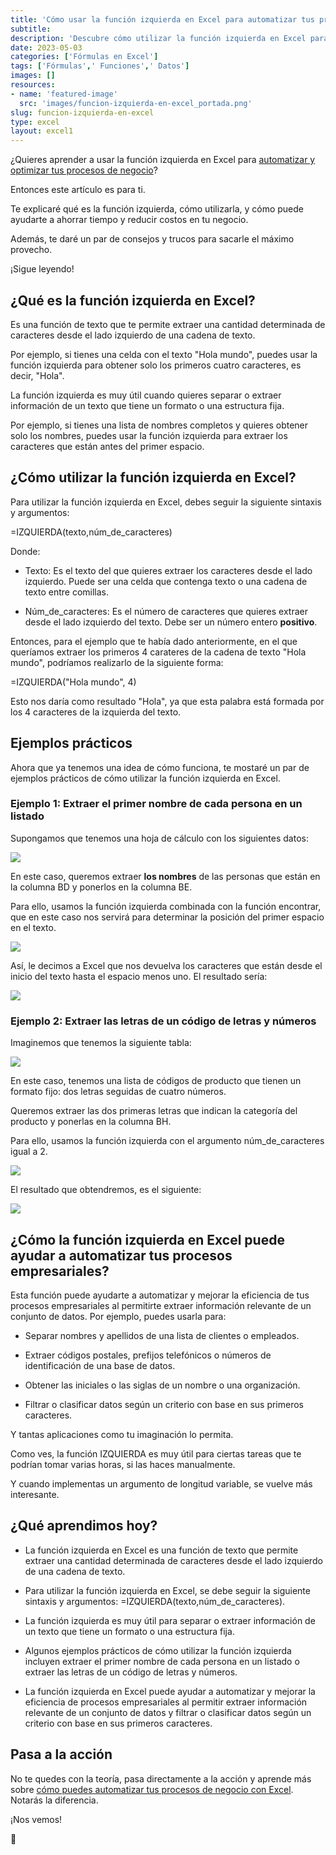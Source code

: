 ```yaml
---
title: 'Cómo usar la función izquierda en Excel para automatizar tus procesos de negocio'
subtitle: 
description: 'Descubre cómo utilizar la función izquierda en Excel para automatizar y mejorar la eficiencia de tus procesos de negocio.'
date: 2023-05-03
categories: ['Fórmulas en Excel']
tags: ['Fórmulas',' Funciones',' Datos']
images: []
resources: 
- name: 'featured-image'
  src: 'images/funcion-izquierda-en-excel_portada.png'
slug: funcion-izquierda-en-excel
type: excel
layout: excel1
---
```


¿Quieres aprender a usar la función izquierda en Excel para [automatizar y optimizar tus procesos de negocio](https://raymundoycaza.com/automatizacion-productividad-con-excel/9614/)?

Entonces este artículo es para ti.

Te explicaré qué es la función izquierda, cómo utilizarla, y cómo puede ayudarte a ahorrar tiempo y reducir costos en tu negocio.

Además, te daré un par de consejos y trucos para sacarle el máximo provecho.

¡Sigue leyendo!

## ¿Qué es la función izquierda en Excel?

Es una función de texto que te permite extraer una cantidad determinada de caracteres desde el lado izquierdo de una cadena de texto.

Por ejemplo, si tienes una celda con el texto "Hola mundo", puedes usar la función izquierda para obtener solo los primeros cuatro caracteres, es decir, "Hola".

La función izquierda es muy útil cuando quieres separar o extraer información de un texto que tiene un formato o una estructura fija.

Por ejemplo, si tienes una lista de nombres completos y quieres obtener solo los nombres, puedes usar la función izquierda para extraer los caracteres que están antes del primer espacio.

## ¿Cómo utilizar la función izquierda en Excel?

Para utilizar la función izquierda en Excel, debes seguir la siguiente sintaxis y argumentos:

\=IZQUIERDA(texto,núm\_de\_caracteres)

Donde:

- Texto: Es el texto del que quieres extraer los caracteres desde el lado izquierdo. Puede ser una celda que contenga texto o una cadena de texto entre comillas.

- Núm\_de\_caracteres: Es el número de caracteres que quieres extraer desde el lado izquierdo del texto. Debe ser un número entero **positivo**.

Entonces, para el ejemplo que te había dado anteriormente, en el que queríamos extraer los primeros 4 carateres de la cadena de texto "Hola mundo", podríamos realizarlo de la siguiente forma:

\=IZQUIERDA("Hola mundo", 4)

Esto nos daría como resultado "Hola", ya que esta palabra está formada por los 4 caracteres de la izquierda del texto.

## Ejemplos prácticos

Ahora que ya tenemos una idea de cómo funciona, te mostaré un par de ejemplos prácticos de cómo utilizar la función izquierda en Excel.

### Ejemplo 1: Extraer el primer nombre de cada persona en un listado

Supongamos que tenemos una hoja de cálculo con los siguientes datos:

![](images/image-57.png)

En este caso, queremos extraer **los nombres** de las personas que están en la columna BD y ponerlos en la columna BE.

Para ello, usamos la función izquierda combinada con la función encontrar, que en este caso nos servirá para determinar la posición del primer espacio en el texto.

![](images/image-58.png)

Así, le decimos a Excel que nos devuelva los caracteres que están desde el inicio del texto hasta el espacio menos uno. El resultado sería:

![](images/image-59.png)

### Ejemplo 2: Extraer las letras de un código de letras y números

Imaginemos que tenemos la siguiente tabla:

![](images/image-60.png)

En este caso, tenemos una lista de códigos de producto que tienen un formato fijo: dos letras seguidas de cuatro números.

Queremos extraer las dos primeras letras que indican la categoría del producto y ponerlas en la columna BH.

Para ello, usamos la función izquierda con el argumento núm\_de\_caracteres igual a 2.

![](images/image-61.png)

El resultado que obtendremos, es el siguiente:

![](images/image-62.png)

## ¿Cómo la función izquierda en Excel puede ayudar a automatizar tus procesos empresariales?

Esta función puede ayudarte a automatizar y mejorar la eficiencia de tus procesos empresariales al permitirte extraer información relevante de un conjunto de datos. Por ejemplo, puedes usarla para:

- Separar nombres y apellidos de una lista de clientes o empleados.

- Extraer códigos postales, prefijos telefónicos o números de identificación de una base de datos.

- Obtener las iniciales o las siglas de un nombre o una organización.

- Filtrar o clasificar datos según un criterio con base en sus primeros caracteres.

Y tantas aplicaciones como tu imaginación lo permita.

Como ves, la función IZQUIERDA es muy útil para ciertas tareas que te podrían tomar varias horas, si las haces manualmente.

Y cuando implementas un argumento de longitud variable, se vuelve más interesante.

## ¿Qué aprendimos hoy?

- La función izquierda en Excel es una función de texto que permite extraer una cantidad determinada de caracteres desde el lado izquierdo de una cadena de texto.

- Para utilizar la función izquierda en Excel, se debe seguir la siguiente sintaxis y argumentos: =IZQUIERDA(texto,núm\_de\_caracteres).

- La función izquierda es muy útil para separar o extraer información de un texto que tiene un formato o una estructura fija.

- Algunos ejemplos prácticos de cómo utilizar la función izquierda incluyen extraer el primer nombre de cada persona en un listado o extraer las letras de un código de letras y números.

- La función izquierda en Excel puede ayudar a automatizar y mejorar la eficiencia de procesos empresariales al permitir extraer información relevante de un conjunto de datos y filtrar o clasificar datos según un criterio con base en sus primeros caracteres.

## Pasa a la acción

No te quedes con la teoría, pasa directamente a la acción y aprende más sobre [cómo puedes automatizar tus procesos de negocio con Excel](https://raymundoycaza.com/automatizacion-productividad-con-excel/9614/). Notarás la diferencia.

¡Nos vemos!

🐌
